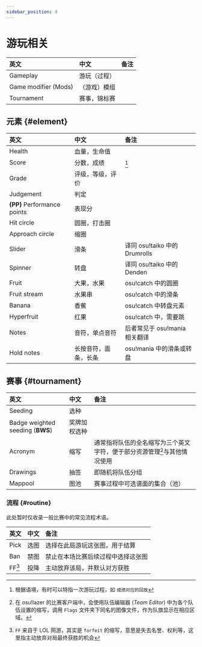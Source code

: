 ```yaml
---
sidebar_position: 4
---
```


# 游玩相关

| 英文 | 中文 | 备注 |
| :-- | :-- | :-- |
| Gameplay | 游玩（过程） |  |
| Game modifier (Mods) | （游戏）模组 |  |
| Tournament | 赛事，锦标赛 |  |

## 元素 {#element}

| 英文 | 中文 | 备注 |
| :-- | :-- | :-- |
| Health | 血量，生命值 |  |
| Score | 分数，成绩 | [^context-score] |
| Grade | 评级，等级，评价 |  |
| Judgement | 判定 |  |
| **(PP)** Performance points | 表现分 |  |
| Hit circle | 圆圈，打击圈 |  |
| Approach circle | 缩圈 |  |
| Slider | 滑条 | 译同 osu!taiko 中的 Drumrolls |
| Spinner | 转盘 | 译同 osu!taiko 中的 Denden |
| Fruit | 大果，水果 | osu!catch 中的圆圈 |
| Fruit stream | 水果串 | osu!catch 中的滑条 |
| Banana | 香蕉 | osu!catch 中转盘元素 |
| Hyperfruit | 红果 | osu!catch 中，需要跳 |
| Notes | 音符，单点音符 | 后者常见于 osu!mania 相关翻译 |
| Hold notes | 长按音符，面条，长条 | osu!mania 中的滑条或转盘 |

## 赛事 {#tournament}

| 英文 | 中文 | 备注 |
| :-- | :-- | :-- |
| Seeding | 选种 |  |
| Badge weighted seeding (**BWS**) | 奖牌加权选种 |  |
| Acronym | 缩写 | 通常指将队伍的全名缩写为三个英文字符，便于部分资源管理[^image-names]与其他情况使用 |
| Drawings | 抽签 | 即随机将队伍分组 |
| Mappool | 图池 | 赛事过程中可选谱面的集合（池） |

### 流程 {#routine}

此处暂时仅收录一般比赛中的常见流程术语。

| 英文 | 中文 | 备注 |
| :-- | :-- | :-- |
| Pick | 选图 | 选择在此局游玩这张图，用于结算 |
| Ban | 禁图 | 禁止在本场比赛后续过程中选择这张图 |
| FF[^ff-fullname] | 投降 | 主动放弃该局，并默认对方获胜 |

[^context-score]: 根据语境，有时可以特指一次游玩过程，如 `成绩对应的回放`
[^ff-fullname]: `FF` 来自于 LOL 网游，其实是 `forfeit` 的缩写，意思是失去名誉、权利等，这里指主动放弃对局最终获胜的机会
[^image-names]: 在 osu!lazer 的比赛客户端中，会使用队伍编辑器 (*Team Editor*) 中为各个队伍设置的缩写，调用 `Flags` 文件夹下同名的图像文件，作为队旗显示在相应区域。
